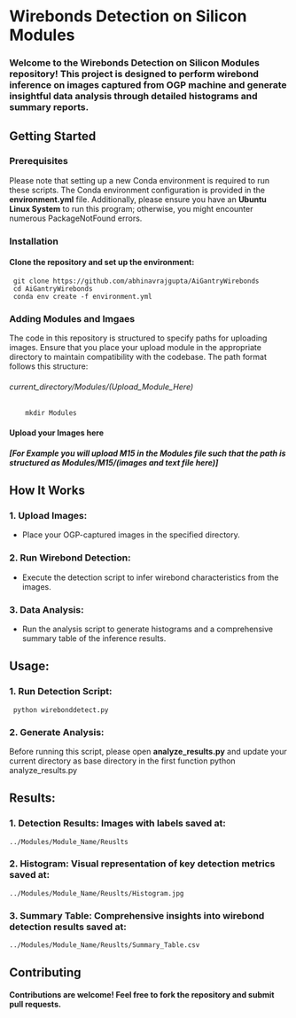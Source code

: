 # Wirebonds Detection on Silicon Modules

### Welcome to the Wirebonds Detection on Silicon Modules repository! This project is designed to perform wirebond inference on images captured from OGP machine and generate insightful data analysis through detailed histograms and summary reports.

## Getting Started

### Prerequisites
Please note that setting up a new Conda environment is required to run these scripts. The Conda environment configuration is provided in the **environment.yml** file. Additionally, please ensure you have an **Ubuntu Linux System** to run this program; otherwise, you might encounter numerous PackageNotFound errors.

### Installation
#### Clone the repository and set up the environment:
     git clone https://github.com/abhinavrajgupta/AiGantryWirebonds
     cd AiGantryWirebonds
     conda env create -f environment.yml

### Adding Modules and Imgaes
The code in this repository is structured to specify paths for uploading images. Ensure that you place your upload module in the appropriate directory to maintain compatibility with the codebase. The path format follows this structure: 
######  current_directory/Modules/(Upload_Module_Here)
        mkdir Modules
#### Upload your Images here
##### [For Example you will upload M15 in the Modules file such that the path is structured as Modules/M15/(images and text file here)]

## How It Works
### 1. Upload Images:
  - Place your OGP-captured images in the specified directory.
### 2. Run Wirebond Detection:
  - Execute the detection script to infer wirebond characteristics from the images.
### 3. Data Analysis:
  - Run the analysis script to generate histograms and a comprehensive summary table of the inference results.

## Usage:
### 1. Run Detection Script:
     python wirebonddetect.py
### 2. Generate Analysis:
Before running this script, please open **analyze_results.py** and update your current directory as base directory in the first function
     python analyze_results.py

## Results:
### 1. Detection Results: Images with labels saved at:
    ../Modules/Module_Name/Reuslts
### 2. Histogram: Visual representation of key detection metrics saved at:
    ../Modules/Module_Name/Reuslts/Histogram.jpg
### 3. Summary Table: Comprehensive insights into wirebond detection results saved at:
    ../Modules/Module_Name/Reuslts/Summary_Table.csv

## Contributing
#### Contributions are welcome! Feel free to fork the repository and submit pull requests.










<br><br><br> <!-- This will create a gap -->
<br><br><br> <!-- This will create a gap -->





